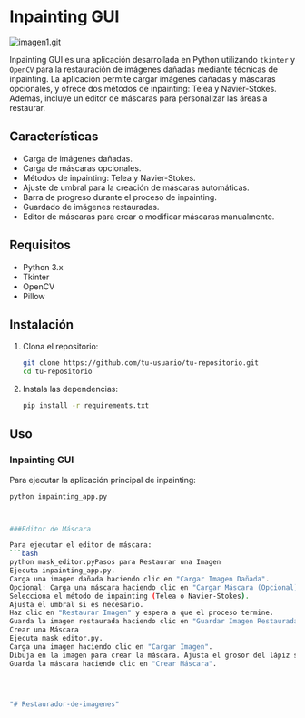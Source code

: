 # Inpainting GUI

![imagen1.git]((https://github.com/Jhonyd55/Restaurador-de-imagenes/blob/Restaurador-de-imagenes/images.gif))

Inpainting GUI es una aplicación desarrollada en Python utilizando `tkinter` y `OpenCV` para la restauración de imágenes dañadas mediante técnicas de inpainting. La aplicación permite cargar imágenes dañadas y máscaras opcionales, y ofrece dos métodos de inpainting: Telea y Navier-Stokes. Además, incluye un editor de máscaras para personalizar las áreas a restaurar.

## Características

- Carga de imágenes dañadas.
- Carga de máscaras opcionales.
- Métodos de inpainting: Telea y Navier-Stokes.
- Ajuste de umbral para la creación de máscaras automáticas.
- Barra de progreso durante el proceso de inpainting.
- Guardado de imágenes restauradas.
- Editor de máscaras para crear o modificar máscaras manualmente.

## Requisitos

- Python 3.x
- Tkinter
- OpenCV
- Pillow

## Instalación

1. Clona el repositorio:
    ```bash
    git clone https://github.com/tu-usuario/tu-repositorio.git
    cd tu-repositorio
    ```

2. Instala las dependencias:
    ```bash
    pip install -r requirements.txt
    ```

## Uso

### Inpainting GUI

Para ejecutar la aplicación principal de inpainting:
```bash
python inpainting_app.py



###Editor de Máscara

Para ejecutar el editor de máscara:
```bash
python mask_editor.pyPasos para Restaurar una Imagen
Ejecuta inpainting_app.py.
Carga una imagen dañada haciendo clic en "Cargar Imagen Dañada".
Opcional: Carga una máscara haciendo clic en "Cargar Máscara (Opcional)".
Selecciona el método de inpainting (Telea o Navier-Stokes).
Ajusta el umbral si es necesario.
Haz clic en "Restaurar Imagen" y espera a que el proceso termine.
Guarda la imagen restaurada haciendo clic en "Guardar Imagen Restaurada".
Crear una Máscara
Ejecuta mask_editor.py.
Carga una imagen haciendo clic en "Cargar Imagen".
Dibuja en la imagen para crear la máscara. Ajusta el grosor del lápiz si es necesario.
Guarda la máscara haciendo clic en "Crear Máscara".




"# Restaurador-de-imagenes" 
